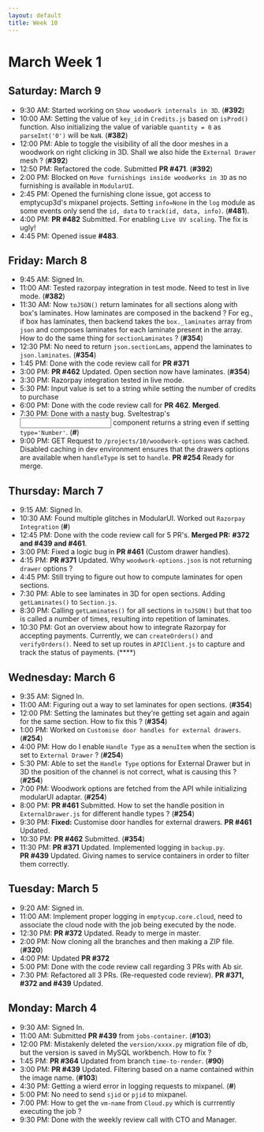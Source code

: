 ```yaml
---
layout: default
title: Week 10
---
```


# **March Week 1**
## **Saturday: March 9**
- 9:30  AM: Started working on `Show woodwork internals in 3D`. (**#392**)
- 10:00 AM: Setting the value of `key_id` in `Credits.js` based on `isProd()` function. Also initializing the value of variable `quantity = 0` as `parseInt('0')` will be `NaN`. (**#382**)
- 12:00 PM: Able to toggle the visibility of all the door meshes in a woodwork on right clicking in 3D. Shall we also hide the `External Drawer` mesh ? (**#392**)
- 12:50 PM: Refactored the code. Submitted **PR #471**. (**#392**)
- 2:00  PM: Blocked on `Move furnishings inside woodworks in 3D` as no furnishing is available in `ModularUI`.
- 2:45  PM: Opened the furnishing clone issue, got access to emptycup3d's mixpanel projects. Setting `info=None` in the `log` module as some events only send the `id, data` to `track(id, data, info)`. (**#481**).
- 4:00  PM: **PR #482** Submitted. For enabling `Live UV scaling`. The fix is ugly!
- 4:45  PM: Opened issue **#483**.

## **Friday: March 8**
- 9:45  AM: Signed In.
- 11:00 AM: Tested razorpay integration in test mode. Need to test in live mode. (**#382**)
- 11:30 AM: Now `toJSON()` return laminates for all sections along with box's laminates. How laminates are composed in the backend ? For eg., if box has laminates, then backend takes the `box._laminates` array from `json` and composes laminates for each laminate present in the array. How to do the same thing for `sectionLaminates` ? (**#354**)
- 12:30 PM: No need to return `json.sectionLams`, append the laminates to `json.laminates`. (**#354**)
- 1:45  PM: Done with the code review call for **PR #371**
- 3:00  PM: **PR #462** Updated. Open section now have laminates. (**#354**)
- 3:30  PM: Razorpay integration tested in live mode.
- 5:30  PM: Input value is set to a string while setting the number of credits to purchase
- 6:00  PM: Done with the code review call for **PR 462**. **Merged**.
- 7:30  PM: Done with a nasty bug. Sveltestrap's <Input> component returns a string even if setting `type='Number'`. (**#**)
- 9:00  PM: GET Request to `/projects/10/woodwork-options` was cached. Disabled caching in dev environment ensures that the drawers options are available when `handleType` is set to `handle`. **PR #254** Ready for merge.

## **Thursday: March 7**
- 9:15  AM: Signed In.
- 10:30 AM: Found multiple glitches in ModularUI. Worked out `Razorpay Integration` (**#**)
- 12:45 PM: Done with the code review call for 5 PR's. **Merged PR:** **#372 and #439 and #461**.
- 3:00  PM: Fixed a logic bug in **PR #461** (Custom drawer handles).
- 4:15  PM: **PR #371** Updated. Why `woodwork-options.json` is not returning `drawer` options ?
- 4:45  PM: Still trying to figure out how to compute laminates for open sections.
- 7:30  PM: Able to see laminates in 3D for open sections. Adding `getLaminates()` to `Section.js`.
- 8:30  PM: Calling `getLaminates()` for all sections in `toJSON()` but that too is called a number of times, resulting into repetition of laminates.
- 10:30 PM: Got an overview about how to integrate Razorpay for accepting payments. Currently, we can `createOrders()` and `verifyOrders()`. Need to set up routes in `APIClient.js` to capture and track the status of payments. (****)

## **Wednesday: March 6**
- 9:35  AM: Signed In.
- 11:00 AM: Figuring out a way to set laminates for open sections. (**#354**)
- 12:00 PM: Setting the laminates but they're getting set again and again for the same section. How to fix this ? (**#354**)
- 1:00  PM: Worked on `Customise door handles for external drawers`. (**#254**)
- 4:00  PM: How do I enable `Handle Type` as a `menuItem` when the section is set to `External Drawer` ? (**#254**)
- 5:30  PM: Able to set the `Handle Type` options for External Drawer but in 3D the position of the channel is not correct, what is causing this ? (**#254**)
- 7:00  PM: Woodwork options are fetched from the API while initializing modularUI adaptar. (**#254**)
- 8:00  PM: **PR #461** Submitted. How to set the handle position in `ExternalDrawer.js` for different handle types ? (**#254**)
- 9:30  PM: **Fixed:** Customise door handles for external drawers. **PR #461** Updated.
- 10:30 PM: **PR #462** Submitted. (**#354**)
- 11:30 PM: **PR #371** Updated. Implemented logging in `backup.py`. <br> **PR #439** Updated. Giving names to service containers in order to filter them correctly.

## **Tuesday: March 5**
- 9:20  AM: Signed in.
- 11:00 AM: Implement proper logging in `emptycup.core.cloud`, need to associate the cloud node with the job being executed by the node.
- 12:30 PM: **PR #372** Updated. Ready to merge in master.
- 2:00  PM: Now cloning all the branches and then making a ZIP file. (**#320**)
- 4:00  PM: Updated **PR #372**
- 5:00  PM: Done with the code review call regarding 3 PRs with Ab sir.
- 7:30  PM: Refactored all 3 PRs. (Re-requested code review). **PR #371, #372 and #439** Updated.

## **Monday: March 4**
- 9:30  AM: Signed In.
- 11:00 AM: Submitted **PR #439** from `jobs-container`. (**#103**)
- 12:00 PM: Mistakenly deleted the `version/xxxx.py` migration file of db, but the version is saved in MySQL workbench. How to fix ?
- 1:45  PM: **PR #364** Updated from branch `time-to-render`. (**#90**)
- 3:00  PM: **PR #439** Updated. Filtering based on a name contained within the image name. (**#103**)
- 4:30  PM: Getting a wierd error in logging requests to mixpanel. (**#**)
- 5:00  PM: No need to send `sjid` or `pjid` to mixpanel.
- 7:00  PM: How to get the `vm-name` from `Cloud.py` which is currrently executing the job ?
- 9:30  PM: Done with the weekly review call with CTO and Manager.

